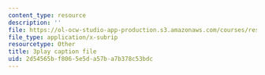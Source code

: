 ```yaml
---
content_type: resource
description: ''
file: https://ol-ocw-studio-app-production.s3.amazonaws.com/courses/res-6-012-introduction-to-probability-spring-2018/2d54565bf8065e5da57ba7b378c53bdc_vEsUsaK1HBk.vtt
file_type: application/x-subrip
resourcetype: Other
title: 3play caption file
uid: 2d54565b-f806-5e5d-a57b-a7b378c53bdc
---
```

